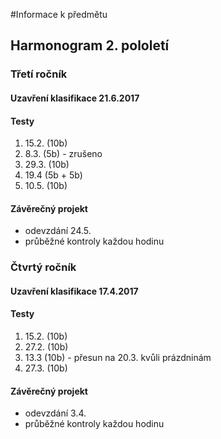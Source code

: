 #Informace k předmětu

## Harmonogram 2. pololetí

### Třetí ročník

#### Uzavření klasifikace 21.6.2017

#### Testy
1. 15.2. (10b)
2. 8.3. (5b) - zrušeno
3. 29.3. (10b)
4. 19.4 (5b + 5b)
5. 10.5. (10b)

#### Závěrečný projekt
- odevzdání 24.5.
- průběžné kontroly každou hodinu

### Čtvrtý ročník

#### Uzavření klasifikace 17.4.2017

#### Testy
1. 15.2. (10b)
2. 27.2. (10b)
3. 13.3 (10b) - přesun na 20.3. kvůli prázdninám
4. 27.3. (10b)

#### Závěrečný projekt
- odevzdání 3.4.
- průběžné kontroly každou hodinu